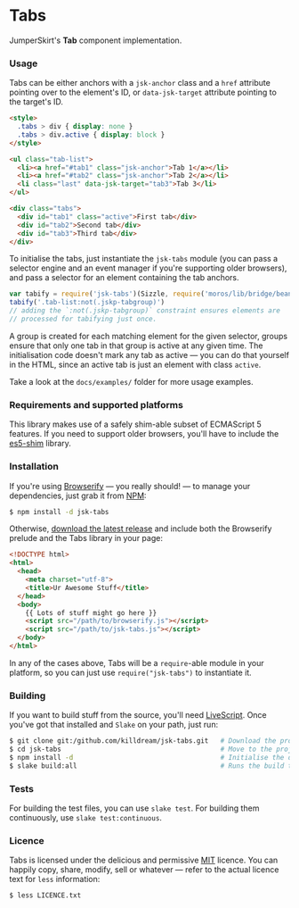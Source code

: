 Tabs
====

JumperSkirt's **Tab** component implementation.



### Usage

Tabs can be either anchors with a ``jsk-anchor`` class and a ``href`` attribute
pointing over to the element's ID, or ``data-jsk-target`` attribute pointing to
the target's ID.

```html
<style>
  .tabs > div { display: none }
  .tabs > div.active { display: block }
</style>

<ul class="tab-list">
  <li><a href="#tab1" class="jsk-anchor">Tab 1</a></li>
  <li><a href="#tab2" class="jsk-anchor">Tab 2</a></li>
  <li class="last" data-jsk-target="tab3">Tab 3</li>
</ul>

<div class="tabs">
  <div id="tab1" class="active">First tab</div>
  <div id="tab2">Second tab</div>
  <div id="tab3">Third tab</div>
</div>
```

To initialise the tabs, just instantiate the ``jsk-tabs`` module (you can pass
a selector engine and an event manager if you're supporting older browsers),
and pass a selector for an element containing the tab anchors.

```js
var tabify = require('jsk-tabs')(Sizzle, require('moros/lib/bridge/bean'))
tabify('.tab-list:not(.jskp-tabgroup)')
// adding the `:not(.jskp-tabgroup)` constraint ensures elements are
// processed for tabifying just once.
```

A group is created for each matching element for the given selector, groups
ensure that only one tab in that group is active at any given time. The
initialisation code doesn't mark any tab as active — you can do that yourself
in the HTML, since an active tab is just an element with class ``active``.

Take a look at the ``docs/examples/`` folder for more usage examples.


### Requirements and supported platforms

This library makes use of a safely shim-able subset of ECMAScript 5
features. If you need to support older browsers, you'll have to include
the [es5-shim][] library.



### Installation

If you're using [Browserify][] — you really should! — to manage your
dependencies, just grab it from [NPM][]:

```bash
$ npm install -d jsk-tabs
```

Otherwise, [download the latest release][] and include both the
Browserify prelude and the Tabs library in your page:

```html
<!DOCTYPE html>
<html>
  <head>
    <meta charset="utf-8">
    <title>Ur Awesome Stuff</title>
  </head>
  <body>
    {{ Lots of stuff might go here }}
    <script src="/path/to/browserify.js"></script>
    <script src="/path/to/jsk-tabs.js"></script>
  </body>
</html>
```

In any of the cases above, Tabs will be a `require`-able module in your
platform, so you can just use `require("jsk-tabs")` to instantiate it.



### Building

If you want to build stuff from the source, you'll need
[LiveScript][]. Once you've got that installed and `Slake` on your path,
just run:

```bash
$ git clone git:/github.com/killdream/jsk-tabs.git   # Download the project
$ cd jsk-tabs                                        # Move to the project folder
$ npm install -d                                     # Initialise the dependencies
$ slake build:all                                    # Runs the build tasks
```


### Tests

For building the test files, you can use `slake test`. For building them
continuously, use `slake test:continuous`.



### Licence

Tabs is licensed under the delicious and permissive [MIT][] licence. You
can happily copy, share, modify, sell or whatever — refer to the actual
licence text for `less` information:

```bash
$ less LICENCE.txt
```

[download the latest release]: https://github.com/downloads/killdream/jsk-tabs/jsk-tabs-0.1.0.tar.gz

[es5-shim]: https://github.com/kriskowal/es5-shim
[Browserify]: https://github.com/substack/node-browserify
[NPM]: http://npmjs.org/
[LiveScript]: https://gkz.github.com/LiveScript
[MIT]: https://raw.github.com/killdream/jsk-tabs/master/LICENCE.txt
